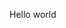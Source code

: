 Hello world

<!DOCTYPE html>
<html lang="zh">
<head>
    <meta charset="UTF-8">
    <meta name="viewport" content="width=device-width, initial-scale=1.0">
    <title>截面積計算器</title>
    <script>
        function calculateCrossSectionalArea() {
            // Get user input
            const nfbCapacity = parseFloat(document.getElementById('nfbCapacity').value);
            const insulationTemp = parseFloat(document.getElementById('insulationTemp').value);
            const conductorCount = parseInt(document.getElementById('conductorCount').value);
            
            // Example calculation for cross-sectional area (modify as needed)
            const area = (nfbCapacity / 100) * (conductorCount / 5) * (insulationTemp / 60);

            // Display the calculated cross-sectional area
            document.getElementById('calculatedArea').innerText = area.toFixed(2) + ' 平方公厘';
        }
    </script>
</head>
<body>
    <h1>截面積計算器</h1>
    <div>
        <label for="nfbCapacity">NFB 安培容量 (A):</label>
        <input type="number" id="nfbCapacity" value="100">
    </div>
    <div>
        <label for="insulationTemp">導線絕緣物溫度 (°C):</label>
        <input type="number" id="insulationTemp" value="60">
    </div>
    <div>
        <label for="conductorCount">導線數:</label>
        <input type="number" id="conductorCount" value="5">
    </div>
    <button onclick="calculateCrossSectionalArea()">計算</button>
    <div>
        <h2>結果</h2>
        <p>絞線截面積 (平方公厘): <span id="calculatedArea"></span></p>
    </div>
</body>
</html>
